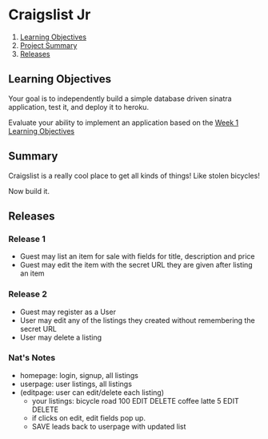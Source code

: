 # Craigslist Jr
1. [Learning Objectives](#learning-objectives)
2. [Project Summary](#summary)
3. [Releases](#releases)

## Learning Objectives
Your goal is to independently build a simple database driven sinatra
application, test it, and deploy it to heroku.

Evaluate your ability to implement an application based on the
[Week 1 Learning Objectives](../../phase-2-guide/week-1/learning-objectives.md)


## Summary
Craigslist is a really cool place to get all kinds of things!
Like stolen bicycles!

Now build it.

## Releases

### Release 1
* Guest may list an item for sale with fields for title,
  description and price
* Guest may edit the item with the secret URL they are
  given after listing an item

### Release 2
* Guest may register as a User
* User may edit any of the listings they created without
  remembering the secret URL
* User may delete a listing

### Nat's Notes

* homepage: login, signup, all listings
* userpage: user listings, all listings
* (editpage: user can edit/delete each listing)
    - your listings:
      bicycle road 100 EDIT DELETE
      coffee latte 5 EDIT DELETE
  * if clicks on edit, edit fields pop up.
  * SAVE leads back to userpage with updated list
